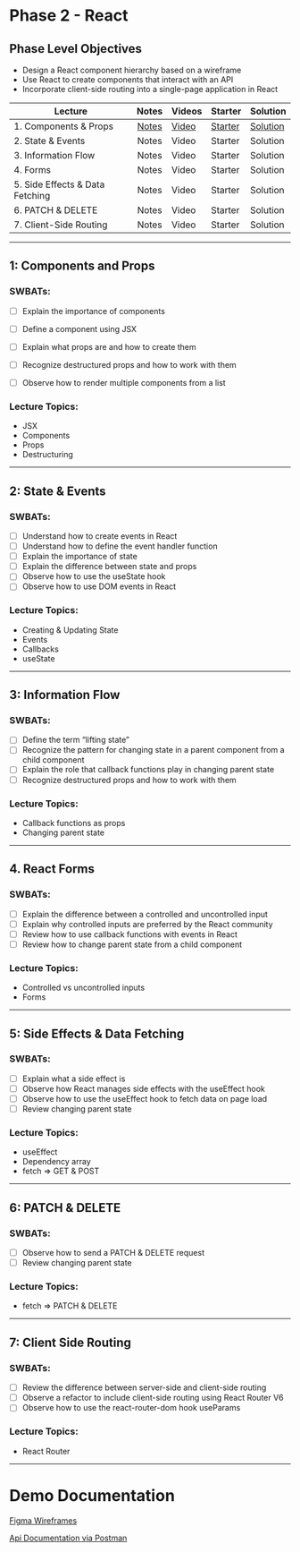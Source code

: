# Phase 2 - React

## Phase Level Objectives

- Design a React component hierarchy based on a wireframe
- Use React to create components that interact with an API
- Incorporate client-side routing into a single-page application in React


| Lecture | Notes | Videos | Starter | Solution |
| ------- | :---: | ------ | ------- | -------- |
| 1. Components & Props | [Notes](https://docs.google.com/document/d/12oKrltZfNgTXzInb3cJAikqnV_KGsjqfgaiKcfp8WtM/edit?usp=sharing) | [Video](https://youtu.be/0bdy9gGody0) | [Starter](https://github.com/rachelAtFlatiron/EAST-SE-041023-Phase-2-React/tree/01_starter) | [Solution](https://github.com/rachelAtFlatiron/EAST-SE-041023-Phase-2-React/tree/01_solution) |
| 2. State & Events | Notes | Video | Starter | Solution |
| 3. Information Flow  | Notes | Video | Starter | Solution |     |
| 4. Forms  | Notes | Video | Starter | Solution |
| 5. Side Effects & Data Fetching  | Notes | Video | Starter | Solution |
| 6. PATCH & DELETE  | Notes | Video | Starter | Solution |
| 7. Client-Side Routing  | Notes | Video | Starter | Solution |

***
## 1: Components and Props
### SWBATs:
- [ ] Explain the importance of components
- [ ] Define a component using JSX
- [ ] Explain what props are and how to create them 
- [ ] Recognize destructured props and how to work with them
- [ ] Observe how to render multiple components from a list


### Lecture Topics:
- JSX
- Components
- Props
- Destructuring

***
## 2: State & Events

### SWBATs:

- [ ] Understand how to create events in React
- [ ] Understand how to define the event handler function
- [ ] Explain the importance of state
- [ ] Explain the difference between state and props
- [ ] Observe how to use the useState hook
- [ ] Observe how to use DOM events in React

### Lecture Topics:
- Creating & Updating State
- Events
- Callbacks
- useState

***
## 3: Information Flow
### SWBATs:

- [ ] Define the term “lifting state”
- [ ] Recognize the pattern for changing state in a parent component from a child component
- [ ] Explain the role that callback functions play in changing parent state
- [ ] Recognize destructured props and how to work with them

### Lecture Topics:
- Callback functions as props
- Changing parent state

***
## 4. React Forms

### SWBATs:

- [ ] Explain the difference between a controlled and uncontrolled input
- [ ] Explain why controlled inputs are preferred by the React community
- [ ] Review how to use callback functions with events in React
- [ ] Review how to change parent state from a child component
### Lecture Topics:
- Controlled vs uncontrolled inputs
- Forms


***
## 5: Side Effects & Data Fetching

### SWBATs:
- [ ] Explain what a side effect is
- [ ] Observe how React manages side effects with the useEffect hook
- [ ] Observe how to use the useEffect hook to fetch data on page load
- [ ] Review changing parent state
### Lecture Topics:
- useEffect
- Dependency array
- fetch => GET & POST

***
## 6: PATCH & DELETE
### SWBATs:
- [ ] Observe how to send a PATCH & DELETE request
- [ ] Review changing parent state
### Lecture Topics:
- fetch => PATCH & DELETE

***
## 7: Client Side Routing

### SWBATs:
- [ ] Review the difference between server-side and client-side routing
- [ ] Observe a refactor to include client-side routing using React Router V6
- [ ] Observe how to use the react-router-dom hook useParams
### Lecture Topics:
- React Router

***

# Demo Documentation
[Figma Wireframes](https://www.figma.com/file/EiEpomnCYh7AGbhqc2p3pk/Phase-2-Portfolio-Demo?node-id=0%3A1&t=T9ErK0aPEaRDSu0k-1)
<br />

[Api Documentation via Postman](https://documenter.getpostman.com/view/26331028/2s93Y3uLLX)
